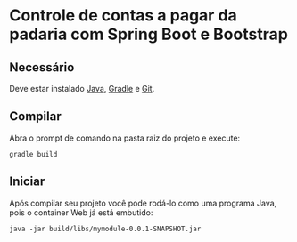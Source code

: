 # Controle de contas a pagar da padaria com Spring Boot e Bootstrap

## Necessário

Deve estar instalado [Java](http://www.oracle.com/technetwork/java/javase/downloads/jdk8-downloads-2133151.html), [Gradle](https://gradle.org/releases/) e [Git](https://git-scm.com/download/win).

## Compilar

Abra o prompt de comando na pasta raiz do projeto e execute:

```
gradle build
```

## Iniciar

Após compilar seu projeto você pode rodá-lo como uma programa Java, pois o container Web já está embutido:

```
java -jar build/libs/mymodule-0.0.1-SNAPSHOT.jar
```

